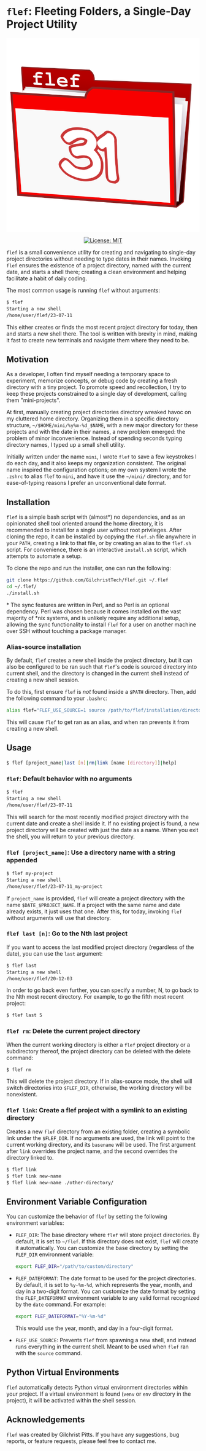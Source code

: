 # `flef`: Fleeting Folders, a Single-Day Project Utility

<div align="center">
    <img align="center" src="logo.svg">
    
[![License: MIT](https://img.shields.io/badge/License-MIT-yellow.svg)](https://opensource.org/licenses/MIT)
    
</div>

`flef` is a small convenience utility for creating and
navigating to single-day project directories without needing
to type dates in their names.  Invoking `flef` ensures the
existence of a project directory, named with the current
date, and starts a shell there; creating a clean
environment and helping facilitate a habit of daily coding.

The most common usage is running `flef` without arguments:
```bash
$ flef
Starting a new shell
/home/user/flef/23-07-11
```

This either creates or finds the most recent project
directory for today, then and starts a new shell there. The
tool is written with brevity in mind, making it fast to
create new terminals and navigate them where they need to
be.

## Motivation

As a developer, I often find myself needing a temporary
space to experiment, memorize concepts, or debug code by
creating a fresh directory with a tiny project. To promote
speed and recollection, I try to keep these projects
constrained to a single day of development, calling them
"mini-projects".

At first, manually creating project directories directory
wreaked havoc on my cluttered home directory.  Organizing
them in a specific directory structure,
`~/$HOME/mini/%y%m-%d_$NAME`, with a new major directory for
these projects and with the date in their names, a new
problem emerged: the problem of minor inconvenience. Instead
of spending seconds typing directory names, I typed up a
small shell utility.

Initially written under the name `mini`, I wrote `flef` to
save a few keystrokes I do each day, and it also keeps my
organization consistent. The original name inspired the
configuration options; on my own system I wrote the `.zshrc`
to alias `flef` to `mini`, and have it use the `~/mini/`
directory, and for ease-of-typing reasons I prefer an
unconventional date format.

## Installation

`flef` is a simple bash script with (almost&ast;) no
dependencies, and as an opinionated shell tool oriented
around the home directory, it is recommended to install for
a single user without root privileges.  After cloning the
repo, it can be installed by copying the `flef.sh` file
anywhere in your `PATH`, creating a link to that file, or by
creating an alias to the `flef.sh` script. For convenience,
there is an interactive `install.sh` script, which attempts
to automate a setup.

To clone the repo and run the installer, one can run the following:
```bash
git clone https://github.com/GilchristTech/flef.git ~/.flef
cd ~/.flef/
./install.sh
```

\* The sync features are written in Perl, and so Perl is
an optional dependency. Perl was chosen because it comes
installed on the vast majority of \*nix systems, and is
unlikely require any additional setup, allowing the sync
functionality to install `flef` for a user on another
machine over SSH without touching a package manager.

### Alias-source installation

By default, `flef` creates a new shell inside the project
directory, but it can also be configured to be ran such that
`flef`'s code is sourced directory into current shell, and
the directory is changed in the current shell instead of
creating a new shell session.

To do this, first ensure `flef` is *not* found inside a
`$PATH` directory. Then, add the following command to your
`.bashrc`:
```bash
alias flef="FLEF_USE_SOURCE=1 source /path/to/flef/installation/directory/flef.sh"
```
This will cause `flef` to get ran as an alias, and when ran
prevents it from creating a new shell.

## Usage

```bash
$ flef [project_name|last [n]|rm|link [name [directory]]|help]
```

### `flef`: Default behavior with no arguments

```bash
$ flef
Starting a new shell
/home/user/flef/23-07-11
```

This will search for the most recently modified project
directory with the current date and create a shell inside
it. If no existing project is found, a new project directory
will be created with just the date as a name.  When you exit
the shell, you will return to your previous directory.

### `flef [project_name]`: Use a directory name with a string appended

```bash
$ flef my-project
Starting a new shell
/home/user/flef/23-07-11_my-project
```

If `project_name` is provided, `flef` will create a project
directory with the name `$DATE_$PROJECT_NAME`. If a project
with the same name and date already exists, it just uses
that one. After this, for today, invoking `flef` without
arguments will use that directory.

### `flef last [n]`: Go to the Nth last project

If you want to access the last modified project directory
(regardless of the date), you can use the `last` argument:

```bash
$ flef last
Starting a new shell
/home/user/flef/20-12-03
```

In order to go back even further, you can specify a number,
N, to go back to the Nth most recent directory. For example,
to go the fifth most recent project:
```bash
$ flef last 5
```

### `flef rm`: Delete the current project directory

When the current working directory is either a `flef`
project directory or a subdirectory thereof, the project
directory can be deleted with the delete command:
```bash
$ flef rm
```
This will delete the project directory. If in alias-source
mode, the shell will switch directories into `$FLEF_DIR`,
otherwise, the working directory will be nonexistent.

### `flef link`: Create a flef project with a symlink to an existing directory

Creates a new `flef` directory from an existing folder,
creating a symbolic link under the `$FLEF_DIR`. If no
arguments are used, the link will point to the current
working directory, and its `basename` will be used. The
first argument after `link` overrides the project name, and
the second overrides the directory linked to.

```bash
$ flef link
$ flef link new-name
$ flef link new-name ./other-directory/
```

## Environment Variable Configuration

You can customize the behavior of `flef` by setting the
following environment variables:

-   `FLEF_DIR`:
    The base directory where `flef` will store project
    directories. By default, it is set to `~/flef`. If this
    directory does not exist, `flef` will create it
    automatically. You can customize the base directory by
    setting the `FLEF_DIR` environment variable:
    
    ```bash
    export FLEF_DIR="/path/to/custom/directory"
    ```

-   `FLEF_DATEFORMAT`:
    The date format to be used for the project directories. By
    default, it is set to `%y-%m-%d`, which represents the year,
    month, and day in a two-digit format. You can customize the
    date format by setting the `FLEF_DATEFORMAT` environment
    variable to any valid format recognized by the `date`
    command. For example:
    
    ```bash
    export FLEF_DATEFORMAT="%Y-%m-%d"
    ```
    
    This would use the year, month, and day in a four-digit format.

-   `FLEF_USE_SOURCE`:
    Prevents `flef` from spawning a new shell, and instead
    runs everything in the current shell. Meant to be used
    when `flef` ran with the `source` command.

## Python Virtual Environments

`flef` automatically detects Python virtual environment
directories within your project. If a virtual environment is
found (`venv` or `env` directory in the project), it will be
activated within the shell session.

## Acknowledgements

`flef` was created by Gilchrist Pitts. If you have any
suggestions, bug reports, or feature requests, please feel
free to contact me.
